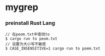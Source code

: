 # mygrep

### preinstall Rust Lang

```
// 在peom.txt中查找to
$ cargo run to peom.txt
// 设置为大小写不敏感
$ CASE_INSENSITIVE=1 cargo run to poem.txt
